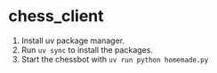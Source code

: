 # chess_client

1. Install uv package manager.
2. Run `uv sync` to install the packages.
3. Start the chessbot with `uv run python homemade.py`
